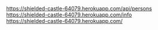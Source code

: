 https://shielded-castle-64079.herokuapp.com/api/persons \
https://shielded-castle-64079.herokuapp.com/info \
https://shielded-castle-64079.herokuapp.com/
